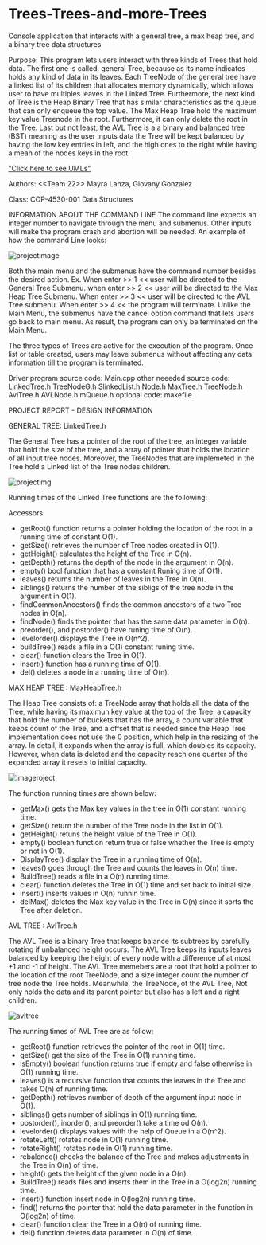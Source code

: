 # Trees-Trees-and-more-Trees
Console application that interacts with a general tree, a max heap tree, and a binary tree data structures

Purpose: This program lets users interact with three kinds of Trees that
  hold data. The first one is called, general Tree, because as its name
  indicates holds any kind of data in its leaves. Each TreeNode of the general
  tree have a linked list of its children that allocates memory dynamically,
  which allows user to have multiples leaves in the Linked Tree. Furthermore,
  the next kind of Tree is the Heap Binary Tree that has similar
  characteristics as the queue that can only enqueue the top value. The Max
  Heap Tree hold the maximum key value Treenode in the root. Furthermore, it
  can only delete the root in the Tree. Last but not least, the AVL Tree is a
  a binary and balanced tree (BST) meaning as the user inputs data the Tree
  will be kept balanced by having the low key entries in left, and the high
  ones to the right while having a mean of the nodes keys in the root.     
  
  ["Click here to see UMLs"](https://github.com/mayralanza/Trees-Trees-and-more-Trees/blob/master/UMLs.pdf)

Authors: <<Team 22>> Mayra Lanza, Giovany Gonzalez

Class: COP-4530-001 Data Structures 

INFORMATION ABOUT THE COMMAND LINE
The command line expects an integer number to navigate through the menu and
submenus. Other inputs will make the program crash and abortion will be 
needed. An example of how the command Line looks:

![projectimage](https://user-images.githubusercontent.com/21368903/28914323-40e2d092-7809-11e7-8257-609a8a87149a.png)

Both the main menu and the submenus have the command number besides the
desired action. Ex.
Wnen enter >> 1 << user will be directed to the General Tree Submenu.
when enter >> 2 << user will be directed to the Max Heap Tree  Submenu.
When enter >> 3 << user will be directed to the AVL Tree submenu.
When enter >> 4 << the program will terminate.
Unlike the Main Menu, the submenus have the cancel option command that lets
users go back to main menu. As result, the program can only be terminated on
the Main Menu.

The three types of Trees are active for the execution of the program. Once
list or table created, users may leave submenus without affecting any data 
information till the program is terminated.

Driver program source code: Main.cpp
other neeeded source code: LinkedTree.h
			   TreeNodeG.h
			   SlinkedList.h
			   Node.h 
			   MaxTree.h
			   TreeNode.h
			   AvlTree.h
			   AVLNode.h
			   mQueue.h
optional code: makefile


PROJECT REPORT - DESIGN INFORMATION 

GENERAL TREE: LinkedTree.h

 The General Tree has a pointer of the root of the tree, an integer variable
 that hold the size of the tree, and a array of pointer that holds the
 location of all input tree nodes. Moreover, the TreeNodes that are implemeted
 in the Tree hold a Linked list of the Tree nodes children.  
 
 ![projectimg](https://user-images.githubusercontent.com/21368903/28914378-6abc50fa-7809-11e7-8cdf-7af5e3f6111e.png)
 
 Running times of the Linked Tree functions are the following:
 
 Accessors: 
 
 - getRoot() function returns a pointer holding the location of the root in a
   running time of constant O(1).
 - getSize() retrieves the number of Tree nodes created in O(1).
 - getHeight() calculates the height of the Tree in O(n).
 - getDepth() returns the depth of the node in the argument in O(n).
 - empty() bool function that has a constant Runing time of O(1).
 - leaves() returns the number of leaves in the Tree in O(n).
 - siblings() returns the number of the sibligs of the tree node in the
   argument in O(1).
 - findCommonAncestors() finds the common ancestors of a two Tree nodes in
   O(n).
 - findNode() finds the pointer that has the same data parameter in O(n).
 - preorder(), and postorder() have runing time of O(n).
 - levelorder() displays the Tree in O(n^2).
 - buildTree() reads a file in a O(1) constant runing time.
 - clear() function clears the Tree in O(1).
 - insert() function has a running time of O(1).
 - del() deletes a node in a running time of O(n).

MAX HEAP TREE : MaxHeapTree.h

 The Heap Tree consists of: a TreeNode array that holds all the data of the
 Tree, while having its maximun key value at the top of the Tree, a capacity
 that hold the number of buckets that has the array, a count variable that 
 keeps count of the Tree, and a offset that is needed since the Heap Tree
 implementation does not use the 0 position, which help in the resizing of the
 array. In detail, it expands when the array is full, which doubles its
 capacity. However, when data is deleted and the capacity reach one quarter of
 the expanded array it resets to initial capacity. 
 
 ![imageroject](https://user-images.githubusercontent.com/21368903/28914650-7f7da588-780a-11e7-8d6a-f11e8cc0e75e.png)
  
 The function running times are shown below:

 
 - getMax() gets the Max key values in the tree in O(1) constant running time.   
 - getSize() return the number of the Tree node in the list in O(1). 
 - getHeight() retuns the height value of the Tree in O(1).
 - empty() boolean function return true or false whether the Tree is empty or
   not in O(1).
 - DisplayTree() display the Tree in a running time of O(n).
 - leaves() goes through the Tree and counts the leaves in O(n) time.
 - BuildTree() reads a file in a O(n) running time.
 - clear() function deletes the Tree in O(1) time and set back to initial
   size.
 - insert() inserts values in O(n) runnin time.
 - delMax() deletes the Max key value in the Tree in O(n) since it sorts the
   Tree after deletion.

AVL TREE : AvlTree.h

  The AVL Tree is a binary Tree that keeps balance its subtrees by carefully
  rotating if unbalanced height occurs. The AVL Tree keeps its inputs leaves
  balanced by keeping the height of every node with a difference of at most 
  +1 and -1 of height. The AVL Tree memebers are a root that hold a pointer to
  the location of the root TreeNode, and a size integer count the number of
  tree node the Tree holds. Meanwhile, the TreeNode, of the AVL Tree, Not only
  holds the data and its parent pointer but also has a left and a right
  children. 
  
  ![avltree](https://user-images.githubusercontent.com/21368903/28914700-ad206322-780a-11e7-82a4-685fff8bba8f.png)
  
  The running times of AVL Tree are as follow:
  
 - getRoot() function retrieves the pointer of the root in O(1) time.
 - getSize() get the size of the Tree in O(1) running time. 
 - isEmpty() boolean function returns true if empty and false otherwise in
   O(1) running time.
 - leaves() is a recursive function that counts the leaves in the Tree and
   takes O(n) of running time.
 - getDepth() retrieves number of depth of the argument input node in O(1).
 - siblings() gets number of siblings in O(1) running time.
 - postorder(), inorder(), and preorder() take a time od O(n).
 - levelorder() displays values with the help of Queue in a O(n^2).
 - rotateLeft() rotates node in O(1) running time.
 - rotateRight() rotates node in O(1) running time. 
 - rebalence() checks the balance of the Tree and makes adjustments in the
   Tree in O(n) of time.
 - height() gets the height of the given node in a O(n).
 - BuildTree() reads files and inserts them in the Tree in a O(log2n)
   running time.
 - insert() function insert node in O(log2n) running time.
 - find() returns the pointer that hold the data parameter in the function in
   O(log2n) of time.
 - clear() function clear the Tree in a O(n) of running time.
 - del() function deletes data parameter in O(n) of time.       


